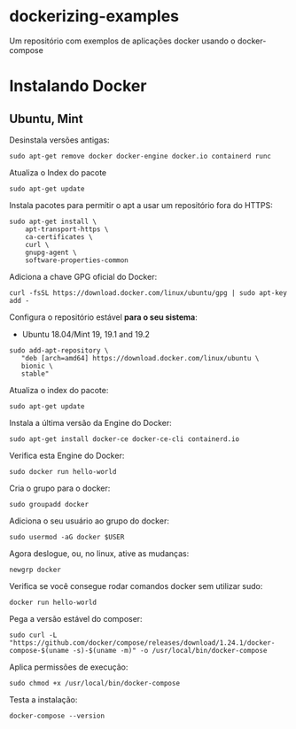 # dockerizing-examples
Um repositório com exemplos de aplicações docker usando o docker-compose

# Instalando Docker
## Ubuntu, Mint

Desinstala versões antigas:

```sudo apt-get remove docker docker-engine docker.io containerd runc```

Atualiza o Index do pacote

```sudo apt-get update```

Instala pacotes para permitir o apt a usar um repositório fora do HTTPS:

```
sudo apt-get install \
    apt-transport-https \
    ca-certificates \
    curl \
    gnupg-agent \
    software-properties-common
```

Adiciona a chave GPG oficial do Docker:

```curl -fsSL https://download.docker.com/linux/ubuntu/gpg | sudo apt-key add -```

Configura o repositório estável **para o seu sistema**:
- Ubuntu 18.04/Mint 19, 19.1 and 19.2

```
sudo add-apt-repository \
   "deb [arch=amd64] https://download.docker.com/linux/ubuntu \
   bionic \
   stable"
```

Atualiza o index do pacote:

```
sudo apt-get update
```

Instala a última versão da Engine do Docker:

```
sudo apt-get install docker-ce docker-ce-cli containerd.io
```

Verifica esta Engine do Docker:

```
sudo docker run hello-world
```

Cria o grupo para o docker:

```
sudo groupadd docker
```

Adiciona o seu usuário ao grupo do docker:

```
sudo usermod -aG docker $USER
```

Agora deslogue, ou, no linux, ative as mudanças:

```
newgrp docker
```

Verifica se você consegue rodar comandos docker sem utilizar sudo:

```
docker run hello-world
```

Pega a versão estável do composer:

```
sudo curl -L "https://github.com/docker/compose/releases/download/1.24.1/docker-compose-$(uname -s)-$(uname -m)" -o /usr/local/bin/docker-compose
```

Aplica permissões de execução:

```
sudo chmod +x /usr/local/bin/docker-compose
```

Testa a instalação:

```
docker-compose --version
```